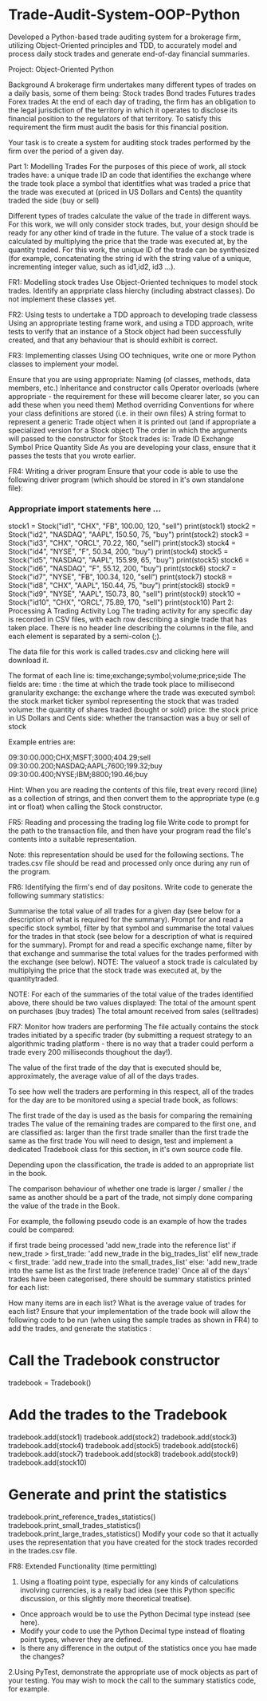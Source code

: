# Trade-Audit-System-OOP-Python
Developed a Python-based trade auditing system for a brokerage firm, utilizing Object-Oriented principles and TDD, to accurately model and process daily stock trades and generate end-of-day financial summaries.

Project: Object-Oriented Python

Background
A brokerage firm undertakes many different types of trades on a daily basis, some of them being:
Stock trades
Bond trades
Futures trades
Forex trades
At the end of each day of trading, the firm has an obligation to the legal jurisdiction of the territory in which it operates to disclose its financial position to the regulators of that territory. To satisfy this requirement the firm must audit the basis for this financial position.

Your task is to create a system for auditing stock trades performed by the firm over the period of a given day.

Part 1: Modelling Trades
For the purposes of this piece of work, all stock trades have:
a unique trade ID
an code that identifies the exchange where the trade took place
a symbol that identitfies what was traded
a price that the trade was executed at (priced in US Dollars and Cents)
the quantity traded
the side (buy or sell)

Different types of trades calculate the value of the trade in different ways. For this work, we will only consider stock trades, but, your design should be ready for any other kind of trade in the future.
The value of a stock trade is calculated by multiplying the price that the trade was executed at, by the quantity traded.
For this work, the unique ID of the trade can be synthesized (for example, concatenating the string id with the string value of a unique, incrementing integer value, such as id1,id2, id3 ...).

FR1: Modelling stock trades
Use Object-Oriented techniques to model stock trades. Identify an apprpriate class hierchy (including abstract classes). Do not implement these classes yet.

FR2: Using tests to undertake a TDD approach to developing trade classess
Using an appropriate testing frame work, and using a TDD approach, write tests to verify that an instance of a 
Stock object had been successfully created, and that any behaviour that is should exhibit is correct.

FR3: Implementing classes
Using OO techniques, write one or more Python classes to implement your model.

Ensure that you are using appropriate:
Naming (of classes, methods, data members, etc.)
Inheritance and constructor calls
Operator overloads (where appropriate - the requirement for these will become clearer later, so you can add these when you need them)
Method overriding
Conventions for where your class definitions are stored (i.e. in their own files)
A string format to represent a generic Trade object when it is printed out (and if appropriate a specialized version for a Stock object)
The order in which the arguments will passed to the constructor for 
Stock trades is:
Trade ID
Exchange
Symbol
Price
Quantity
Side
As you are developing your class, ensure that it passes the tests that you wrote earlier.

FR4: Writing a driver program
Ensure that your code is able to use the following driver program (which should be stored in it's own standalone file):

### Appropriate import statements here ...
 
stock1 = Stock("id1", "CHX", "FB", 100.00, 120, "sell")
print(stock1)
stock2 = Stock("id2", "NASDAQ", "AAPL", 150.50, 75, "buy")
print(stock2)
stock3 = Stock("id3", "CHX", "ORCL", 70.22, 160, "sell")
print(stock3)
stock4 = Stock("id4", "NYSE", "F", 50.34, 200, "buy")
print(stock4)
stock5 = Stock("id5", "NASDAQ", "AAPL", 155.99, 65, "buy")
print(stock5)
stock6 = Stock("id6", "NASDAQ", "F", 55.12, 200, "buy")
print(stock6)
stock7 = Stock("id7", "NYSE", "FB", 100.34, 120, "sell")
print(stock7)
stock8 = Stock("id8", "CHX", "AAPL", 150.44, 75, "buy")
print(stock8)
stock9 = Stock("id9", "NYSE", "AAPL", 150.73, 80, "sell")
print(stock9)
stock10 = Stock("id10", "CHX", "ORCL", 75.89, 170, "sell")
print(stock10)
Part 2: Processing A Trading Activity Log
The trading activity for any specific day is recorded in CSV files, with each row describing a single trade that has taken place. There is no header line describing the columns in the file, and each element is separated by a semi-colon (;).

The data file for this work is called trades.csv and clicking here will download it.

The format of each line is: time;exchange;symbol;volume;price;side
The fields are: 
time : the time at which the trade took place to millisecond granularity
exchange: the exchange where the trade was executed
symbol: the stock market ticker symbol representing the stock that was traded
volume: the quantity of shares traded (bought or sold)
price: the stock price in US Dollars and Cents
side: whether the transaction was a buy or sell of stock

Example entries are:

09:30:00.000;CHX;MSFT;3000;404.29;sell
09:30:00.200;NASDAQ;AAPL;7600;199.32;buy
09:30:00.400;NYSE;IBM;8800;190.46;buy

Hint: When you are reading the contents of this file, treat every record (line) as a collection of strings, and then convert them to the appropriate type (e.g int or float) when calling the 
Stock constructor.

FR5: Reading and processing the trading log file
Write code to prompt for the path to the transaction file, and then have your program read the file's contents into a suitable representation.

Note: this representation should be used for the following sections. The trades.csv file should be read and processed only once during any run of the program.

FR6: Identifying the firm's end of day positons. Write code to generate the following summary statistics:

Summarise the total value of all trades for a given day (see below for a description of what is required for the summary).
Prompt for and read a specific stock symbol, filter by that symbol and summarise the total values for the trades in that stock (see below for a description of what is required for the summary).
Prompt for and read a specific exchange name, filter by that exchange and summarise the total values for the trades performed with the exchange (see below).
NOTE: The valueof a stock trade is calculated by multiplying the 
price that the stock trade was executed at, by the quantitytraded.

NOTE: For each of the summaries of the total value of the trades identified above, there should be two values displayed:
The total of the amount spent on purchases (buy trades)
The total amount received from sales (selltrades)

FR7: Monitor how traders are performing
The file actually contains the stock trades initiated by a specific trader (by submitting a request strategy to an algorithmic trading platform - there is no way that a trader could perform a trade every 200 milliseconds thoughout the day!).

The value of the first trade of the day that is executed should be, approximately, the average value of all of the days trades.

To see how well the traders are performing in this respect, all of the trades for the day are to be monitored using a special trade book, as follows:

The first trade of the day is used as the basis for comparing the remaining trades
The value of the remaining trades are compared to the first one, and are classified as:
larger than the first trade
smaller than the first trade
the same as the first trade
You will need to design, test and implement a dedicated Tradebook class for this section, in it's own source code file.

Depending upon the classification, the trade is added to an appropriate list in the book.

The comparison behaviour of whether one trade is larger / smaller / the same as another should be a part of the trade, not simply done comparing the value of the trade in the Book.

For example, the following pseudo code is an example of how the trades could be compared:

if first trade being processed
   'add new_trade into the reference list'
if new_trade > first_trade:
   'add new_trade in the big_trades_list'
elif new_trade < first_trade:
   'add new_trade into the small_trades_list'
else:
   'add new_trade into the same list as the first trade (reference trade)'
Once all of the days' trades have been categorised, there should be summary statistics printed for each list:

How many items are in each list?
What is the average value of trades for each list?
Ensure that your implementation of the trade book will allow the following code to be run (when using the sample trades as shown in FR4) to add the trades, and generate the statistics :

# Call the Tradebook constructor
tradebook = Tradebook()
 
# Add the trades to the Tradebook
tradebook.add(stock1)
tradebook.add(stock2)
tradebook.add(stock3)
tradebook.add(stock4)
tradebook.add(stock5)
tradebook.add(stock6)
tradebook.add(stock7)
tradebook.add(stock8)
tradebook.add(stock9)
tradebook.add(stock10)
 
# Generate and print the statistics
tradebook.print_reference_trades_statistics()
tradebook.print_small_trades_statistics()
tradebook.print_large_trades_statistics()
Modify your code so that it actually uses the representation that you have created for the stock trades recorded in the 
trades.csv
 file.

FR8: Extended Functionality (time permitting)
1. Using a floating point type, especially for any kinds of calculations involving currencies, is a really bad idea (see this Python specific discussion, or this slightly more theoretical treatise).

- Once approach would be to use the Python Decimal type instead (see here).
- Modify your code to use the Python Decimal type instead of floating point types, whever they are defined.
- Is there any difference in the output of the statistics once you hae made the changes?

2.Using PyTest, demonstrate the appropriate use of mock objects as part of your testing. You may wish to mock the call to the summary statistics code, for example.

